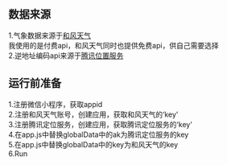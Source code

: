 数据来源<br>
-
1.气象数据来源于[和风天气](https://www.heweather.com/)<br>
  我使用的是付费api，和风天气同时也提供免费api，供自己需要选择<br>
2.逆地址编码api来源于[腾讯位置服务](https://lbs.qq.com/index.html)<br>

运行前准备<br>
-
1.注册微信小程序，获取appid<br>
2.注册和风天气账号，创建应用，获取和风天气的‘key’<br>
3.注册腾讯定位服务，创建应用，获取腾讯定位服务的‘key’<br>
4.在app.js中替换globalData中的ak为腾讯定位服务的key<br>
5.在app.js中替换globalData中的key为和风天气的key<br>
6.Run
